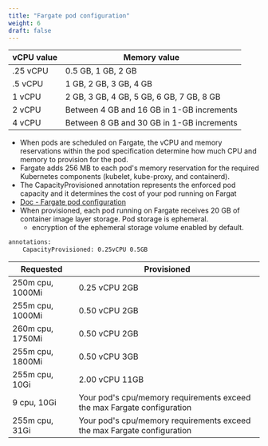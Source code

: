 ```yaml
---
title: "Fargate pod configuration"
weight: 6
draft: false
---
```



|   vCPU value      |   Memory value                                |
|   ---             |   ---                                         |
|   .25 vCPU        |   0.5 GB, 1 GB, 2 GB                          |
|   .5 vCPU         |   1 GB, 2 GB, 3 GB, 4 GB                      |
|   1 vCPU          |   2 GB, 3 GB, 4 GB, 5 GB, 6 GB, 7 GB, 8 GB    |
|   2 vCPU          |   Between 4 GB and 16 GB in 1-GB increments   |
|   4 vCPU          |   Between 8 GB and 30 GB in 1-GB increments   |

* When pods are scheduled on Fargate, the vCPU and memory reservations within the pod specification determine how much CPU and memory to provision for the pod.
* Fargate adds 256 MB to each pod's memory reservation for the required Kubernetes components (kubelet, kube-proxy, and containerd).
* The CapacityProvisioned annotation represents the enforced pod capacity and it determines the cost of your pod running on Fargat
* [Doc - Fargate pod configuration](https://docs.aws.amazon.com/eks/latest/userguide/fargate-pod-configuration.html)
* When provisioned, each pod running on Fargate receives 20 GB of container image layer storage. Pod storage is ephemeral.
  * encryption of the ephemeral storage volume enabled by default.

```bash
annotations:
    CapacityProvisioned: 0.25vCPU 0.5GB
```

| Requested         | Provisioned                                   |
| ---               | ---                                           |
| 250m cpu, 1000Mi  |  0.25 vCPU 2GB                                |
| 255m cpu, 1000Mi  |  0.50 vCPU 2GB                                |
| 260m cpu, 1750Mi  |  0.50 vCPU 2GB                                |
| 255m cpu, 1800Mi  |  0.50 vCPU 3GB                                |
| 255m cpu, 10Gi    |  2.00 vCPU 11GB                               |
|    9 cpu, 10Gi    |  Your pod's cpu/memory requirements exceed the max Fargate configuration|
| 255m cpu, 31Gi    |  Your pod's cpu/memory requirements exceed the max Fargate configuration|

